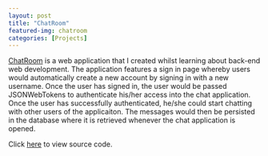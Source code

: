 ```yaml
---
layout: post
title: "ChatRoom"
featured-img: chatroom
categories: [Projects]
---
```


[ChatRoom](https://jitchatroom.herokuapp.com/) is a web application that I created whilst learning about back-end web development. The application features a sign in page whereby users would automatically create a new account by signing in with a new username. Once the user has signed in, the user would be passed JSONWebTokens to authenticate his/her access into the chat application. Once the user has successfully authenticated, he/she could start chatting with other users of the applicaiton. The messages would then be persisted in the database where it is retrieved whenever the chat application is opened. 

Click [here](https://github.com/jitli98/ChatRoom) to view source code.




